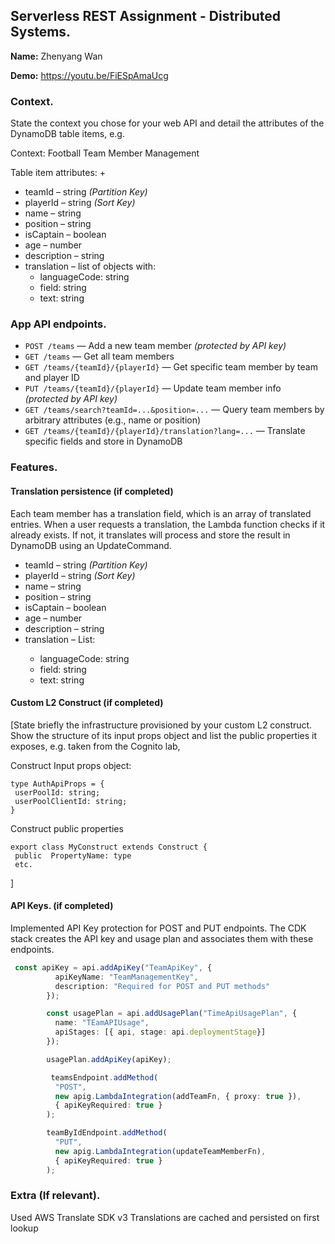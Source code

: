 ## Serverless REST Assignment - Distributed Systems.

__Name:__ Zhenyang Wan

__Demo:__ https://youtu.be/FiESpAmaUcg

### Context.

State the context you chose for your web API and detail the attributes of the DynamoDB table items, e.g.

Context: Football Team Member Management

Table item attributes:
+ 
- teamId – string *(Partition Key)*
- playerId – string *(Sort Key)*
- name – string
- position – string
- isCaptain – boolean
- age – number
- description – string
- translation – list of objects with:
  - languageCode: string
  - field: string
  - text: string


### App API endpoints.

- `POST /teams` — Add a new team member *(protected by API key)*
- `GET /teams` — Get all team members
- `GET /teams/{teamId}/{playerId}` — Get specific team member by team and player ID
- `PUT /teams/{teamId}/{playerId}` — Update team member info *(protected by API key)*
- `GET /teams/search?teamId=...&position=...` — Query team members by arbitrary attributes (e.g., name or position)
- `GET /teams/{teamId}/{playerId}/translation?lang=...` — Translate specific fields and store in DynamoDB


### Features.

#### Translation persistence (if completed)

Each team member has a translation field, which is an array of translated entries. When a user requests a translation, the Lambda function checks if it already exists. If not, it translates will process and store the result in DynamoDB using an UpdateCommand.

- teamId – string *(Partition Key)*
- playerId – string *(Sort Key)*
- name – string
- position – string
- isCaptain – boolean
- age – number
- description – string
- translation – List<string>:
  - languageCode: string
  - field: string
  - text: string

#### Custom L2 Construct (if completed)

[State briefly the infrastructure provisioned by your custom L2 construct. Show the structure of its input props object and list the public properties it exposes, e.g. taken from the Cognito lab,

Construct Input props object:
~~~
type AuthApiProps = {
 userPoolId: string;
 userPoolClientId: string;
}
~~~
Construct public properties
~~~
export class MyConstruct extends Construct {
 public  PropertyName: type
 etc.
~~~
 ]

#### API Keys. (if completed)

Implemented API Key protection for POST and PUT endpoints. The CDK stack creates the API key and usage plan and associates them with these endpoints.

~~~ts
 const apiKey = api.addApiKey("TeamApiKey", {
          apiKeyName: "TeamManagementKey",
          description: "Required for POST and PUT methods"
        });

        const usagePlan = api.addUsagePlan("TimeApiUsagePlan", {
          name: "TEamAPIUsage",
          apiStages: [{ api, stage: api.deploymentStage}]
        });

        usagePlan.addApiKey(apiKey);

         teamsEndpoint.addMethod(
          "POST",
          new apig.LambdaIntegration(addTeamFn, { proxy: true }),
          { apiKeyRequired: true }
        );

        teamByIdEndpoint.addMethod(
          "PUT",
          new apig.LambdaIntegration(updateTeamMemberFn),
          { apiKeyRequired: true }
        );


~~~

###  Extra (If relevant).


Used AWS Translate SDK v3
Translations are cached and persisted on first lookup


